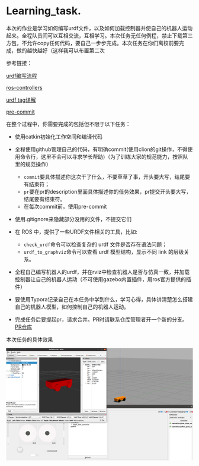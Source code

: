 # Learning_task.
本次的作业是学习如何编写urdf文件，以及如何加载控制器并使自己的机器人运动起来。全程队员间可以互相交流，互相学习。本次任务无任何例程，禁止下载第三方包，不允许copy任何代码，要自己一步步完成。本次任务在你们离校前要完成，做的越快越好（这样我可以布置第二次

参考链接：

[urdf编写流程](https://dynamic-x-docs.netlify.app/quick_start/the_method_of_write_urdf.html)

[ros-controllers](https://github.com/ros-controls/ros_controllers)

[urdf tag详解](https://zhuanlan.zhihu.com/p/83280676)

[pre-commit](https://rm-control-docs.netlify.app/dev_guide/code_style#pre-commit-%E6%A0%BC%E5%BC%8F%E6%A3%80%E6%9F%A5%E5%99%A8)

在整个过程中，你需要完成的包括但不限于以下任务：

- 使用catkin初始化工作空间和编译代码
- 全程使用github管理自己的代码，有明确commit(使用clion的git操作，不得使用命令行，这里不会可以寻求学长帮助)（为了训练大家的规范能力，按照队里的规范操作）
  - `commit`要具体描述你这次干了什么，不要草草了事，开头要大写，结尾要有结束符；
  - `pr`要在pr的description里面具体描述你的任务效果，pr提交开头要大写，结尾要有结束符。
  - 在每次commit前，使用pre-commit

- 使用.gitignore来隐藏部分没用的文件，不提交它们
- 在 ROS 中，提供了一些URDF文件相关的工具，比如:
  - `check_urdf`命令可以检查复杂的 urdf 文件是否存在语法问题；
  - `urdf_to_graphviz`命令可以查看 urdf 模型结构，显示不同 link 的层级关系。
- 全程自己编写机器人的urdf，并在rviz中检查机器人是否与仿真一致，并加载控制器让自己的机器人运动（不可使用gazebo内置插件，用ros官方提供的插件）
- 要使用Typora记录自己在本任务中学到什么，学习心得，具体讲清楚怎么搭建自己的机器人模型，如何控制自己的机器人运动。
- 完成任务后要提起pr，请求合并。PR时请联系仓库管理者开一个新的分支。[PR仓库](https://github.com/YoujianWu/Learning_task)

本次任务的具体效果

![](./imgs/task.jpg)

